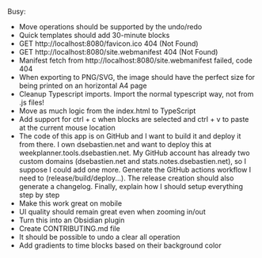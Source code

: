 Busy:
- Move operations should be supported by the undo/redo
- Quick templates should add 30-minute blocks
- GET http://localhost:8080/favicon.ico 404 (Not Found)
- GET http://localhost:8080/site.webmanifest 404 (Not Found)
- Manifest fetch from http://localhost:8080/site.webmanifest failed, code 404
- When exporting to PNG/SVG, the image should have the perfect size for being printed on an horizontal A4 page
- Cleanup Typescript imports. Import the normal typescript way, not from .js files!
- Move as much logic from the index.html to TypeScript
- Add support for ctrl + c when blocks are selected and ctrl + v to paste at the current mouse location
- The code of this app is on GitHub and I want to build it and deploy it from there. I own dsebastien.net and want to deploy this at weekplanner.tools.dsebastien.net. My GitHub account has already two custom domains (dsebastien.net and stats.notes.dsebastien.net), so I suppose I could add one more. Generate the GitHub actions workflow I need to (release/build/deploy...). The release creation should also generate a changelog. Finally, explain how I should setup everything step by step
- Make this work great on mobile
- UI quality should remain great even when zooming in/out
- Turn this into an Obsidian plugin
- Create CONTRIBUTING.md file
- It should be possible to undo a clear all operation
- Add gradients to time blocks based on their background color